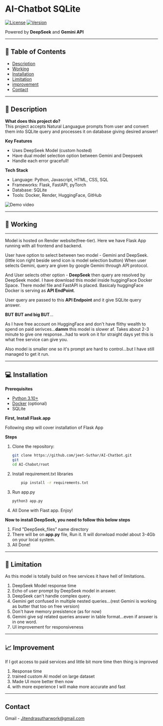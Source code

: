 # AI-Chatbot SQLite 

[![License](https://img.shields.io/badge/License-MIT-blue.svg)](https://opensource.org/licenses/MIT)
[![Version](https://img.shields.io/badge/Version-1.0.0-green.svg)]()


Powered by **DeepSeek** and **Gemini API**

---

## 📖 Table of Contents
- [Description](#-description)
- [Working](#-working)
- [Installation](#-installation)
- [Limitation](#-limitation)
- [improvement](#-improvement)
- [Contact](#-contact)

---

## 🚀 Description
**What does this project do?**  
This project accepts Natural Languague prompts from user and convert them into SQLite query and processes it on database giving desired answer!

**Key Features**  
- Uses DeepSeek Model (custom hosted)
- Have dual model selection option between Gemini and Deepseek
- Handle each error gracefull!

**Tech Stack**  
- Language: Python, Javascript, HTML, CSS, SQL
- Frameworks: Flask, FastAPI, pyTorch
- Database: SQLite
- Tools: Docker, Render, HuggingFace, GitHub 


![Demo video](</root/static/images/Screencast from 2025-02-02 18-19-08.gif>)

---
## 💼 Working
---
Model is hosted on Render website(free-tier). Here we have Flask App running with all frontend and backend.

User have option to select between two model - Gemini and DeepSeek.(little icon right beside send icon is model selection button) When user selects Gemini, query are given by google Gemini through API protocol. 

And User selects other option - **DeepSeek** then query are resolved by DeepSeek model. I have download this model inside huggingFace Docker Space. There model file and FastAPI is placed. Basicaly huggingFace Docker is serving as **API EndPoint**. 

User query are passed to this **API Endpoint** and it give SQLite query answer. 

**BUT BUT and big BUT**...

As I have free account on HuggingFace and don't have flithy wealth to spend on paid serivces...**damm** this model is slower af. Takes about 2-3 minute to give one response...had to work on it for straight days yet this is what free service can give you. 

Also model is smaller one so it's prompt are hard to control...but I have still managed to get it run.

---

## 💻 Installation
**Prerequisites**  
- [Python 3.10+](https://python.org)
- [Docker](https://docker.com) (optional)
- SQLite

**First, Install Flask.app**

Following step will cover installation of Flask App

**Steps**  
1. Clone the repository:
   ```bash
   git clone https://github.com/jeet-Suthar/AI-Chatbot.git
   git
   cd AI-Chabot/root
   ```

2. Install requirement.txt libraries
    ```bash
        pip install -r requirements.txt
    ```

3. Run app.py
    ```bash
    python3 app.py
    ```
4. All Done with Flast app. Enjoy!

**Now to install DeepSeek, you need to follow this below steps**

1. Find "DeepSeek_files" name directory
2. There will be on **app.py** file, Run it. It will donwload model about 3-4Gb on your local system. 
3. All Done! 

---
## 🚧 Limitation

As this model is totally build on free services it have hell of limitations.

1. DeepSeek Model response time
2. Echo of user prompt by DeepSeek model in answer.
3. DeepSeek can't handle complex query. 
4. Gemini get confused in multiple nested queries...(rest Gemini is working as butter that too on free version)
5. Don't have memory presistence (as for now)
6. Gemini give sql related queries answer in table format...even if answer is in one word. 
7. UI improvement for responsiveness

---
## 📈 Improvement

If I got access to paid services and little bit more time then thing is improved
1. Response time
2. trained custom AI model on large dataset
3. Made UI more better then now
4. with more experience I will make more accurate and fast

---
## Contact
Gmail - Jitendrasutharwork@gmail.com